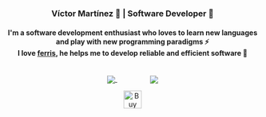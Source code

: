 <div align="center">

### Víctor Martínez :boy: | Software Developer :space_invader: 
#### I'm a software development enthusiast who loves to learn new languages and play with new programming paradigms :zap: <br> I love [ferris](https://rustacean.net), he helps me to develop reliable and efficient software 🦀

</br>

<a href="https://github.com/anuraghazra/github-readme-stats" style="margin-right: 50px;">
  <img align="center" src="https://github-readme-stats.vercel.app/api/top-langs/?username=JasterV&layout=compact&custom_title=Languages&theme=gruvbox&hide_progress=true&langs_count=20&hide=java,c,php,processing,html,ejs" />
</a>
&nbsp;
&nbsp;
<a href="[https://github.com/anuraghazra/convoychat](https://github.com/ryo-ma/github-profile-trophy)">
  <img align="center" src="https://github-profile-trophy.vercel.app/?username=JasterV&theme=gruvbox&column=4" />
</a>
 
<a href='https://ko-fi.com/X7X26W4YR' target='_blank'><img height='36' style='border:0px;height:36px;' src='https://cdn.ko-fi.com/cdn/kofi2.png?v=3' border='0' alt='Buy Me a Coffee at ko-fi.com' /></a>

</div>
